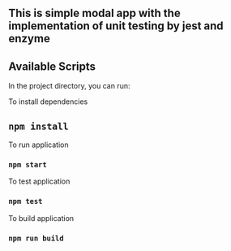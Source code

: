 ## This is simple modal app with the implementation of unit testing by jest and enzyme
## Available Scripts

In the project directory, you can run:

To install dependencies
## `npm install`

To run application
### `npm start`

To test application
### `npm test`

To build application
### `npm run build`
